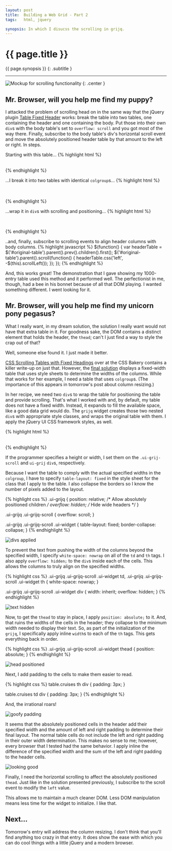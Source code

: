 ```yaml
---
layout: post
title:  Building a Web Grid - Part 2
tags:   html, jquery

synopsis: In which I disucss the scrolling in grijq.
---
```


# {{ page.title }}

{{ page.synopsis }}
{: .subtitle }

-----

![Mockup for scrolling functionality](/img/scroll-mockup.png)
{: .center }

## Mr. Browser, will you help me find my puppy?

I attacked the problem of scrolling head on in the same way that the jQuery
plugin [Table Fixed Header](http://www.tablefixedheader.com/) works: break the
table into two tables, one containing the header and one containing the body.
Put those into their own `div`s with the body table's set to
`overflow: scroll` and you got most of the way there. Finally, subscribe to
the body table's div's horizontal scroll event and move the absolutely
positioned header table by that amount to the left or right. In steps.

Starting with this table...
{% highlight html %}
<table id="original-table">
  <colgroup>
    <!-- col definitions here -->
  </colgroup>
  <thead>
    <!-- Header row here -->
  </thead>
  <tbody>
    <!-- Body rows here -->
  </tbody>
</table>
{% endhighlight %}

...I break it into two tables with identical `colgroup`s...
{% highlight html %}
<!-- Header table -->
<table>
  <colgroup>
    <!-- col definitions here -->
  </colgroup>
  <thead>
    <!-- Header row here -->
  </thead>
</table>

<!-- Body table -->
<table id="original-table">
  <colgroup>
    <!-- col definitions here -->
  </colgroup>
  <tbody>
    <!-- Body rows here -->
  </tbody>
</table>
{% endhighlight %}

...wrap it in `div`s with scrolling and positioning...
{% highlight html %}
<!-- Header table -->
<div style="position: relative; overflow: hidden;">
  <div style="position: absolute;">
    <table>
      <colgroup>
        <!-- col definitions here -->
      </colgroup>
      <thead>
        <!-- Header row here -->
      </thead>
    </table>
  </div>

  <!-- Body table -->
  <div style="overflow: scroll;">
    <table id="original-table">
      <colgroup>
        <!-- col definitions here -->
      </colgroup>
      <tbody>
        <!-- Body rows here -->
      </tbody>
    </table>
  </div>
</div>
{% endhighlight %}

..and, finally, subscribe to scrolling events to align header columns with
body columns.
{% highlight javascript %}
$(function() {
  var headerTable = $('#original-table').parent().prev().children().first();
  $('#original-table').parent().scroll(function() {
    headerTable.css('left', -$(this).scrollLeft());
  });
});
{% endhighlight %}

And, this works great! The demonstration that I gave showing my 1000-entry
table used this method and it performed well. The perfectionist in me, though,
had a bee in his bonnet because of all that DOM playing. I wanted something
different. I went looking for it.

## Mr. Browser, will you help me find my unicorn pony pegasus?

What I really want, in my dream solution, the solution I really want would not
have that extra table in it. For goodness sake, the DOM contains a distinct
element that holds the header, the `thead`; can't I just find a way to style
the crap out of that?

Well, someone else found it. I just made it better.

[CSS Scrolling Tables with Fixed Headings](http://www.cssbakery.com/2010/12/css-scrolling-tables-with-fixed.html)
over at the CSS Bakery contains a killer write-up on just that. However, the
[final solution](http://pics.cssbakery.com/treats/scrollingtable/tableTest6.php)
displays a fixed-width table that uses style sheets to determine the widths of
the columns. While that works for her example, I need a table that uses
`colgroup`s. (The importance of this appears in tomorrow's post about column
resizing.)

In her recipe, we need two `div`s to wrap the table for positioning the table
and provide scrolling. That's what I worked with and, by default, my table
does not have a fixed width. Instead, it expands to fill the available space,
like a good data grid would do. The `grijq` widget creates those two nested
`div`s with appropriate style classes, and wraps the original table with them.
I apply the jQuery UI CSS framework styles, as well.

{% highlight html %}
<div class="ui-grijq">
  <div class="ui-grijq-scroll">
    <table id="inline-data" class="ui-widget">
      <colgroup><!-- col defs --></colgroup>
      <thead class="ui-widget-header"><!-- header --></thead>
      <tbody class="ui-widget-content"><!-- body --></tbody>
    </table>
  </div>
</div>
{% endhighlight %}

If the programmer specifies a height or width, I set them on the
`.ui-grij-scroll` and `ui-grij` `div`s, respectively.

Because I want the table to comply with the actual specified widths in the
`colgroup`, I have to specify `table-layout: fixed` in the style sheet for the
class that I apply to the table. I also collapse the borders so I know the
number of pixels added to the layout.

{% highlight css %}
.ui-grijq {
  position: relative; /* Allow absolutely positioned children */
  overflow: hidden;   /* Hide wide headers */
}

.ui-grijq .ui-grijq-scroll {
  overflow: scroll;
}

.ui-grijq .ui-grijq-scroll .ui-widget {
  table-layout: fixed;
  border-collapse: collapse;
}
{% endhighlight %}

![divs applied](/img/divs-applied.png)

To prevent the text from pushing the width of the columns beyond the specified
width, I specify `white-space: nowrap` on all of the `td` and `th` tags. I
also apply `overflow: hidden;` to the `div`s inside each of the cells. This
allows the columns to truly align on the specified widths.

{% highlight css %}
.ui-grijq .ui-grijq-scroll .ui-widget td,
.ui-grijq .ui-grijq-scroll .ui-widget th {
  white-space: nowrap;
}

.ui-grijq .ui-grijq-scroll .ui-widget div {
  width: inherit;
  overflow: hidden;
}
{% endhighlight %}

![text hidden](/img/text-hidden.png)

Now, to get the `thead` to stay in place, I apply `position: absolute;` to it.
And, that ruins the widths of the cells in the header; they collapse to the
minimum width needed to display their text. So, as part of the initialization
of the `grijq`, I specifically apply inline `width`s to each of the `th` tags.
This gets everything back in order.

{% highlight css %}
.ui-grijq .ui-grijq-scroll .ui-widget thead {
  position: absolute;
}
{% endhighlight %}

![head positioned](/img/head-positioned.png)

Next, I add padding to the cells to make them easier to read.

{% highlight css %}
  table.cruises th div {
    padding: 3px;
  }

  table.cruises td div {
    padding: 3px;
  }
{% endhighlight %}

And, the irrational roars!

![goofy padding](/img/goofy-padding.png)

It seems that the absolutely positioned cells in
the header add their specified width and the amount of left and right padding
to determine their final layout. The normal table cells do not include the
left and right padding in their outer width determination. This makes no sense
to me; however, every browser that I tested had the same behavior. I apply
inline the difference of the specified width and the sum of the left and right
padding to the header cells.

![looking good](/img/looking-good.png)

Finally, I need the horizontal scrolling to affect the absolutely positioned
`thead`. Just like in the solution presented previously, I subscribe to the
scroll event to modify the `left` value.

This allows me to maintain a much cleaner DOM. Less DOM manipulation means
less time for the widget to initialize. I like that.

## Next...

Tomorrow's entry will address the column resizing. I don't think that you'll
find anything too crazy in that entry. It does show the ease with which you
can do cool things with a little jQuery and a modern browser.
